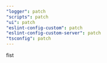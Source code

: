 ```yaml
---
"logger": patch
"scripts": patch
"ui": patch
"eslint-config-custom": patch
"eslint-config-custom-server": patch
"tsconfig": patch
---
```


fist
